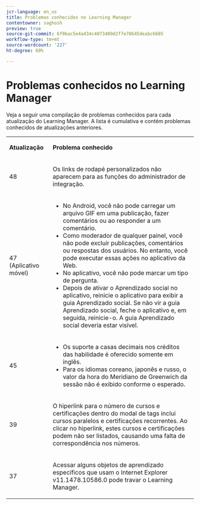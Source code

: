```yaml
---
jcr-language: en_us
title: Problemas conhecidos no Learning Manager
contentowner: saghosh
preview: true
source-git-commit: 6f9bac5e4a434c4073409d2f7e78645deabc6685
workflow-type: tm+mt
source-wordcount: '227'
ht-degree: 60%

---
```




# Problemas conhecidos no Learning Manager

Veja a seguir uma compilação de problemas conhecidos para cada atualização do Learning Manager. A lista é cumulativa e contém problemas conhecidos de atualizações anteriores.

<table> 
 <tbody>
  <tr> 
   <td><p><b>Atualização</b></p></td> 
   <td><p><b>Problema conhecido</b></p></td> 
  </tr> 
  <tr> 
   <td><p>48</p></td> 
   <td><p>Os links de rodapé personalizados não aparecem para as funções do administrador de integração.</p></td> 
  </tr> 
  <tr> 
   <td><p>47 (Aplicativo móvel)</p></td> 
   <td><p> </p> 
    <ul> 
     <li>No Android, você não pode carregar um arquivo GIF em uma publicação, fazer comentários ou ao responder a um comentário.</li> 
     <li>Como moderador de qualquer painel, você não pode excluir publicações, comentários ou respostas dos usuários. No entanto, você pode executar essas ações no aplicativo da Web.</li> 
     <li>No aplicativo, você não pode marcar um tipo de pergunta.</li> 
     <li>Depois de ativar o Aprendizado social no aplicativo, reinicie o aplicativo para exibir a guia Aprendizado social. Se não vir a guia Aprendizado social, feche o aplicativo e, em seguida, reinicie-o. A guia Aprendizado social deveria estar visível.</li> 
    </ul><p></p></td> 
  </tr> 
  <tr> 
   <td><p>45</p></td> 
   <td><p> </p> 
    <ul> 
     <li>Os suporte a casas decimais nos créditos das habilidade é oferecido somente em inglês.</li> 
     <li>Para os idiomas coreano, japonês e russo, o valor da hora do Meridiano de Greenwich da sessão não é exibido conforme o esperado.</li> 
    </ul><p></p></td> 
  </tr> 
  <tr> 
   <td><p>39</p></td> 
   <td><p>O hiperlink para o número de cursos e certificações dentro do modal de tags inclui cursos paralelos e certificações recorrentes. Ao clicar no hiperlink, estes cursos e certificações podem não ser listados, causando uma falta de correspondência nos números.</p></td> 
  </tr> 
  <tr> 
   <td><p>37</p></td> 
   <td><p>Acessar alguns objetos de aprendizado específicos que usam o Internet Explorer v11.1478.10586.0 pode travar o Learning Manager.</p></td> 
  </tr> 
 </tbody>
</table>

